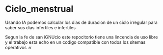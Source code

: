 # Ciclo_menstrual
Usando IA podemos calcular los dias de duracion de un ciclo irregular para saber sus dias infertiles e infertiles


Segun la fe de san iGNUcio este repocitorio tiene una lincencia de uso libre y el trabajo esta echo en un codigo compatible con todos los sitemas operativos :v 
